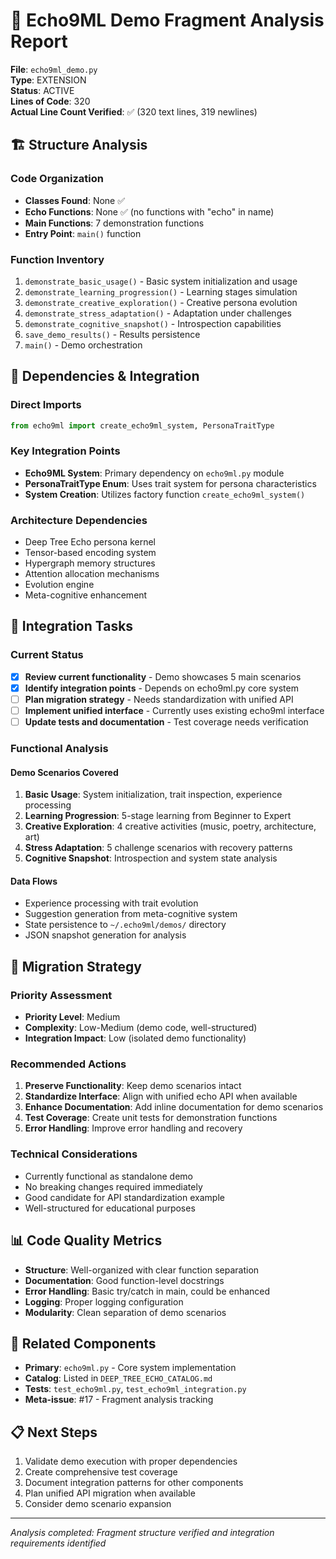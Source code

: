 # 📝 Echo9ML Demo Fragment Analysis Report

**File**: `echo9ml_demo.py`  
**Type**: EXTENSION  
**Status**: ACTIVE  
**Lines of Code**: 320  
**Actual Line Count Verified**: ✅ (320 text lines, 319 newlines)

## 🏗️ Structure Analysis

### Code Organization
- **Classes Found**: None ✅
- **Echo Functions**: None ✅ (no functions with "echo" in name)
- **Main Functions**: 7 demonstration functions
- **Entry Point**: `main()` function

### Function Inventory
1. `demonstrate_basic_usage()` - Basic system initialization and usage
2. `demonstrate_learning_progression()` - Learning stages simulation
3. `demonstrate_creative_exploration()` - Creative persona evolution
4. `demonstrate_stress_adaptation()` - Adaptation under challenges
5. `demonstrate_cognitive_snapshot()` - Introspection capabilities
6. `save_demo_results()` - Results persistence
7. `main()` - Demo orchestration

## 🔗 Dependencies & Integration

### Direct Imports
```python
from echo9ml import create_echo9ml_system, PersonaTraitType
```

### Key Integration Points
- **Echo9ML System**: Primary dependency on `echo9ml.py` module
- **PersonaTraitType Enum**: Uses trait system for persona characteristics
- **System Creation**: Utilizes factory function `create_echo9ml_system()`

### Architecture Dependencies
- Deep Tree Echo persona kernel
- Tensor-based encoding system
- Hypergraph memory structures
- Attention allocation mechanisms
- Evolution engine
- Meta-cognitive enhancement

## 🎯 Integration Tasks

### Current Status
- [x] **Review current functionality** - Demo showcases 5 main scenarios
- [x] **Identify integration points** - Depends on echo9ml.py core system
- [ ] **Plan migration strategy** - Needs standardization with unified API
- [ ] **Implement unified interface** - Currently uses existing echo9ml interface
- [ ] **Update tests and documentation** - Test coverage needs verification

### Functional Analysis

#### Demo Scenarios Covered
1. **Basic Usage**: System initialization, trait inspection, experience processing
2. **Learning Progression**: 5-stage learning from Beginner to Expert
3. **Creative Exploration**: 4 creative activities (music, poetry, architecture, art)
4. **Stress Adaptation**: 5 challenge scenarios with recovery patterns
5. **Cognitive Snapshot**: Introspection and system state analysis

#### Data Flows
- Experience processing with trait evolution
- Suggestion generation from meta-cognitive system
- State persistence to `~/.echo9ml/demos/` directory
- JSON snapshot generation for analysis

## 🔄 Migration Strategy

### Priority Assessment
- **Priority Level**: Medium
- **Complexity**: Low-Medium (demo code, well-structured)
- **Integration Impact**: Low (isolated demo functionality)

### Recommended Actions
1. **Preserve Functionality**: Keep demo scenarios intact
2. **Standardize Interface**: Align with unified echo API when available
3. **Enhance Documentation**: Add inline documentation for demo scenarios
4. **Test Coverage**: Create unit tests for demonstration functions
5. **Error Handling**: Improve error handling and recovery

### Technical Considerations
- Currently functional as standalone demo
- No breaking changes required immediately
- Good candidate for API standardization example
- Well-structured for educational purposes

## 📊 Code Quality Metrics
- **Structure**: Well-organized with clear function separation
- **Documentation**: Good function-level docstrings
- **Error Handling**: Basic try/catch in main, could be enhanced
- **Logging**: Proper logging configuration
- **Modularity**: Clean separation of demo scenarios

## 🔗 Related Components
- **Primary**: `echo9ml.py` - Core system implementation
- **Catalog**: Listed in `DEEP_TREE_ECHO_CATALOG.md`  
- **Tests**: `test_echo9ml.py`, `test_echo9ml_integration.py`
- **Meta-issue**: #17 - Fragment analysis tracking

## 📋 Next Steps
1. Validate demo execution with proper dependencies
2. Create comprehensive test coverage
3. Document integration patterns for other components
4. Plan unified API migration when available
5. Consider demo scenario expansion

---
*Analysis completed: Fragment structure verified and integration requirements identified*